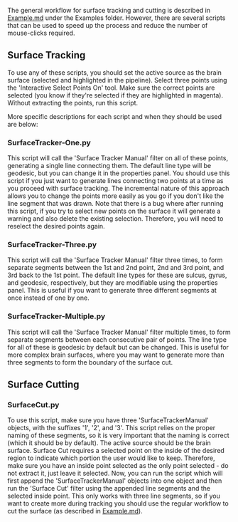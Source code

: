 The general workflow for surface tracking and cutting is described in [Example.md](../Examples/Example.md) under the Examples folder. However, there are several scripts that can be used to speed up the process and reduce the number of mouse-clicks required.

## Surface Tracking
To use any of these scripts, you should set the active source as the brain surface (selected and highlighted in the pipeline). Select three points using the 'Interactive Select Points On' tool. Make sure the correct points are selected (you know if they're selected if they are highlighted in magenta). Without extracting the points, run this script.

More specific descriptions for each script and when they should be used are below:

### SurfaceTracker-One.py
This script will call the 'Surface Tracker Manual' filter on all of these points, generating a single line connecting them. The default line type will be geodesic, but you can change it in the properties panel. You should use this script if you just want to generate lines connecting two points at a time as you proceed with surface tracking. The incremental nature of this approach allows you to change the points more easily as you go if you don't like the line segment that was drawn. Note that there is a bug where after running this script, if you try to select new points on the surface it will generate a warning and also delete the existing selection. Therefore, you will need to reselect the desired points again. 

### SurfaceTracker-Three.py
This script will call the 'Surface Tracker Manual' filter three times, to form separate segments between the 1st and 2nd point, 2nd and 3rd point, and 3rd back to the 1st point. The default line types for these are sulcus, gyrus, and geodesic, respectively, but they are modifiable using the properties panel. This is useful if you want to generate three different segments at once instead of one by one.

### SurfaceTracker-Multiple.py
This script will call the 'Surface Tracker Manual' filter multiple times, to form separate segments between each consecutive pair of points. The line type for all of these is geodesic by default but can be changed. This is useful for more complex brain surfaces, where you may want to generate more than three segments to form the boundary of the surface cut.

## Surface Cutting
### SurfaceCut.py
To use this script, make sure you have three 'SurfaceTrackerManual' objects, with the suffixes '1', '2', and '3'. This script relies on the proper naming of these segments, so it is very important that the naming is correct (which it should be by default). The active source should be the brain surface. Surface Cut requires a selected point on the inside of the desired region to indicate which portion the user would like to keep. Therefore, make sure you have an inside point selected as the only point selected - do not extract it, just leave it selected. Now, you can run the script which will first append the 'SurfaceTrackerManual' objects into one object and then run the 'Surface Cut' filter using the appended line segments and the selected inside point. This only works with three line segments, so if you want to create more during tracking you should use the regular workflow to cut the surface (as described in [Example.md](../Examples/Example.md)). 
